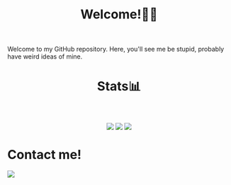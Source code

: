 # <div align="center">Welcome!👋🏻</div><br>
Welcome to my GitHub repository. Here, you'll see me be stupid, probably have weird ideas of mine. <br>

# <div align="center">Stats📊</div> <br>

<p align="center">
<a href="https://github.com/anuraghazra/github-readme-stats"><img align="center" src="https://github-readme-stats.vercel.app/api?username=JeffJrShim&show_icons=true&theme=synthwave&count_private=true"/></a>
<a href="https://github.com/ryo-ma/github-profile-trophy"><img align="center" src="https://github-profile-trophy.vercel.app/?username=JeffJrShim&theme=onedark"/></a>
<a href="https://github.com/anuraghazra/github-readme-stats"><img align="center" src="https://github-readme-stats.vercel.app/api/top-langs/?username=JeffJrShim&show_icons=true&theme=dark&count_private=true" /></a>
</p>

# Contact me!
<a href="https://discord.gg/RSAetqdhRU"><img src="https://img.shields.io/badge/Discord-JeffJrShim#2396?logo=discord&style=for-the-badgel" /></a>
